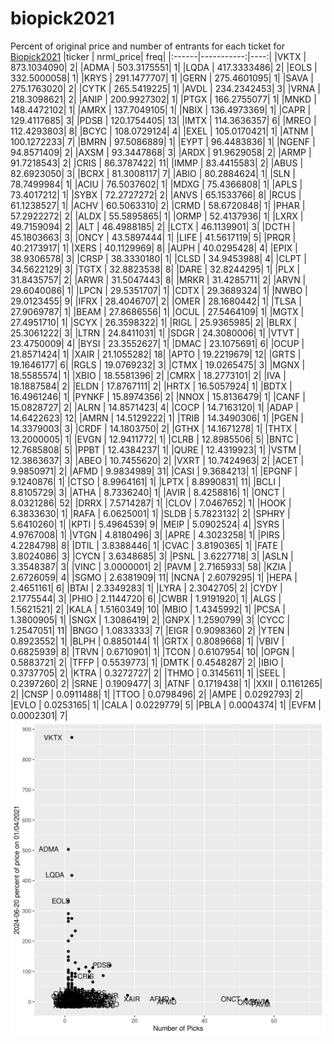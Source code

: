 # biopick2021
Percent of original price and number of entrants for each ticket for [Biopick2021](https://twitter.com/hashtag/Biopick2021)
|ticker |  nrml_price| freq|
|:------|-----------:|----:|
|VKTX   | 873.1034090|    2|
|ADMA   | 503.3175551|    1|
|LQDA   | 417.3333486|    2|
|EOLS   | 332.5000058|    1|
|KRYS   | 291.1477707|    1|
|GERN   | 275.4601095|    1|
|SAVA   | 275.1763020|    2|
|CYTK   | 265.5419225|    1|
|AVDL   | 234.2342453|    3|
|VRNA   | 218.3098621|    2|
|ANIP   | 200.9927302|    1|
|PTGX   | 166.2755077|    1|
|MNKD   | 148.4472102|    1|
|AMRX   | 137.7049105|    1|
|NBIX   | 136.4973369|    1|
|CAPR   | 129.4117685|    3|
|PDSB   | 120.1754405|   13|
|IMTX   | 114.3636357|    6|
|MREO   | 112.4293803|    8|
|BCYC   | 108.0729124|    4|
|EXEL   | 105.0170421|    1|
|ATNM   | 100.1272233|    7|
|BMRN   |  97.5086889|    1|
|EYPT   |  96.4483836|    1|
|NGENF  |  94.8571409|    2|
|AXSM   |  93.3447868|    3|
|ARDX   |  91.9629058|    2|
|ARMP   |  91.7218543|    2|
|CRIS   |  86.3787422|   11|
|IMMP   |  83.4415583|    2|
|ABUS   |  82.6923050|    3|
|BCRX   |  81.3008117|    7|
|ABIO   |  80.2884624|    1|
|SLN    |  78.7499984|    1|
|ACIU   |  76.5037602|    1|
|MDXG   |  75.4366808|    1|
|APLS   |  73.4017212|    1|
|SYBX   |  72.2727272|    2|
|ANVS   |  65.1533766|    8|
|RCUS   |  61.1238527|    1|
|ACHV   |  60.5063310|    2|
|CRMD   |  58.6720848|    1|
|PHAR   |  57.2922272|    2|
|ALDX   |  55.5895865|    1|
|ORMP   |  52.4137936|    1|
|LXRX   |  49.7159094|    2|
|ALT    |  46.4988185|    2|
|LCTX   |  46.1139901|    3|
|DCTH   |  45.1803663|    3|
|ONCY   |  43.5897444|    1|
|LIFE   |  41.5617119|    5|
|PRQR   |  40.2173917|    1|
|XERS   |  40.1129969|    8|
|AUPH   |  40.0295428|    4|
|EPIX   |  38.9306578|    3|
|CRSP   |  38.3330180|    1|
|CLSD   |  34.9453988|    4|
|CLPT   |  34.5622129|    3|
|TGTX   |  32.8823538|    8|
|DARE   |  32.8244295|    1|
|PLX    |  31.8435757|    2|
|ARWR   |  31.5047443|    8|
|MRKR   |  31.4285711|    2|
|ARVN   |  29.6040086|    1|
|LPCN   |  29.5351707|    1|
|CDTX   |  29.3689324|    1|
|NWBO   |  29.0123455|    9|
|IFRX   |  28.4046707|    2|
|OMER   |  28.1680442|    1|
|TLSA   |  27.9069787|    1|
|BEAM   |  27.8686556|    1|
|OCUL   |  27.5464109|    1|
|MGTX   |  27.4951710|    1|
|SCYX   |  26.3598322|    1|
|RIGL   |  25.9365985|    2|
|BLRX   |  25.3061222|    3|
|LTRN   |  24.8411031|    1|
|SDGR   |  24.3080006|    1|
|VTVT   |  23.4750009|    4|
|BYSI   |  23.3552627|    1|
|DMAC   |  23.1075691|    6|
|OCUP   |  21.8571424|    1|
|XAIR   |  21.1055282|   18|
|APTO   |  19.2219679|   12|
|GRTS   |  19.1646177|    6|
|RGLS   |  19.0769232|    3|
|CTMX   |  19.0265475|    3|
|MGNX   |  18.5585574|    1|
|XBIO   |  18.5581396|    2|
|CMRX   |  18.2773101|    2|
|IVA    |  18.1887584|    2|
|ELDN   |  17.8767111|    2|
|HRTX   |  16.5057924|    1|
|BDTX   |  16.4961246|    1|
|PYNKF  |  15.8974356|    2|
|NNOX   |  15.8136479|    1|
|CANF   |  15.0828727|    2|
|ALRN   |  14.8571423|    4|
|COCP   |  14.7163120|    1|
|ADAP   |  14.6422623|   12|
|AMRN   |  14.5129222|    1|
|TRIB   |  14.3490306|    1|
|PGEN   |  14.3379003|    3|
|CRDF   |  14.1803750|    2|
|GTHX   |  14.1671278|    1|
|THTX   |  13.2000005|    1|
|EVGN   |  12.9411772|    1|
|CLRB   |  12.8985506|    5|
|BNTC   |  12.7685808|    5|
|PPBT   |  12.4384237|    1|
|QURE   |  12.4319923|    1|
|VSTM   |  12.3863637|    3|
|ABEO   |  10.7455620|    2|
|VXRT   |  10.7424963|    2|
|ACET   |   9.9850971|    2|
|AFMD   |   9.9834989|   31|
|CASI   |   9.3684213|    1|
|EPGNF  |   9.1240876|    1|
|CTSO   |   8.9964161|    1|
|LPTX   |   8.8990831|   11|
|BCLI   |   8.8105729|    3|
|ATHA   |   8.7336240|    1|
|AVIR   |   8.4258816|    1|
|ONCT   |   8.0321286|   52|
|DRRX   |   7.5714287|    1|
|CLOV   |   7.0467652|    1|
|HOOK   |   6.3833630|    1|
|RAFA   |   6.0625001|    1|
|SLDB   |   5.7823132|    2|
|SPHRY  |   5.6410260|    1|
|KPTI   |   5.4964539|    9|
|MEIP   |   5.0902524|    4|
|SYRS   |   4.9767008|    1|
|VTGN   |   4.8180496|    3|
|APRE   |   4.3023258|    1|
|PIRS   |   4.2284798|    8|
|DTIL   |   3.8388446|    1|
|CVAC   |   3.8190365|    1|
|FATE   |   3.8024086|    3|
|CYCN   |   3.6348685|    3|
|PSNL   |   3.6227718|    3|
|ASLN   |   3.3548387|    3|
|VINC   |   3.0000001|    2|
|PAVM   |   2.7165933|   58|
|KZIA   |   2.6726059|    4|
|SGMO   |   2.6381909|   11|
|NCNA   |   2.6079295|    1|
|HEPA   |   2.4651161|    6|
|BTAI   |   2.3349283|    1|
|LYRA   |   2.3042705|    2|
|CYDY   |   2.1775544|    3|
|PHIO   |   2.1144720|    6|
|CWBR   |   1.9191920|    1|
|ALGS   |   1.5621521|    2|
|KALA   |   1.5160349|   10|
|MBIO   |   1.4345992|    1|
|PCSA   |   1.3800905|    1|
|SNGX   |   1.3086419|    2|
|GNPX   |   1.2590799|    3|
|CYCC   |   1.2547051|   11|
|BNGO   |   1.0833333|    7|
|EIGR   |   0.9098360|    2|
|YTEN   |   0.8923552|    1|
|BLPH   |   0.8850144|    1|
|GRTX   |   0.8089668|    1|
|VBIV   |   0.6825939|    8|
|TRVN   |   0.6710901|    1|
|TCON   |   0.6107954|   10|
|OPGN   |   0.5883721|    2|
|TFFP   |   0.5539773|    1|
|DMTK   |   0.4548287|    2|
|IBIO   |   0.3737705|    2|
|KTRA   |   0.3272727|    2|
|THMO   |   0.3145611|    1|
|SEEL   |   0.2397260|    2|
|SRNE   |   0.1909477|    3|
|ATNF   |   0.1719438|    1|
|XXII   |   0.1161265|    2|
|CNSP   |   0.0911488|    1|
|TTOO   |   0.0798496|    2|
|AMPE   |   0.0292793|    2|
|EVLO   |   0.0253165|    1|
|CALA   |   0.0229779|    5|
|PBLA   |   0.0004374|    1|
|EVFM   |   0.0002301|    7|
![retvspicks](biopicks.png?raw=true)
